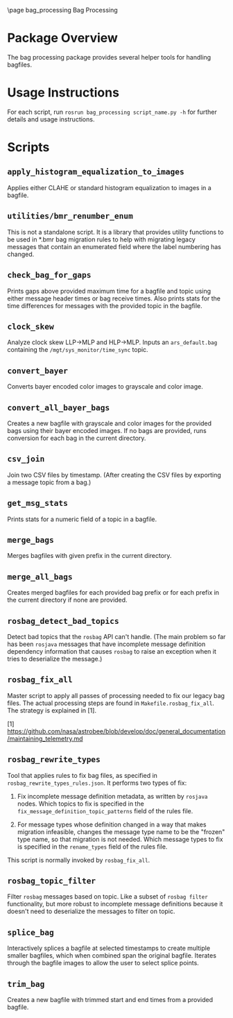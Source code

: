 \page bag_processing Bag Processing

# Package Overview
The bag processing package provides several helper tools for handling bagfiles.

# Usage Instructions
For each script, run `rosrun bag_processing script_name.py -h` for further details and
usage instructions.

# Scripts
## `apply_histogram_equalization_to_images`
Applies either CLAHE or standard histogram equalization to images in a bagfile.

## `utilities/bmr_renumber_enum`
This is not a standalone script. It is a library that provides utility
functions to be used in *.bmr bag migration rules to help with migrating
legacy messages that contain an enumerated field where the label
numbering has changed.

## `check_bag_for_gaps`
Prints gaps above provided maximum time for a bagfile and topic using either message header times or bag receive times.
Also prints stats for the time differences for messages with the provided topic in the bagfile.

## `clock_skew`
Analyze clock skew LLP->MLP and HLP->MLP. Inputs an `ars_default.bag`
containing the `/mgt/sys_monitor/time_sync` topic.

## `convert_bayer`
Converts bayer encoded color images to grayscale and color image.

## `convert_all_bayer_bags`
Creates a new bagfile with grayscale and color images for the provided bags using their bayer encoded images.
If no bags are provided, runs conversion for each bag in the current directory.

## `csv_join`
Join two CSV files by timestamp. (After creating the CSV files by exporting a message topic from a bag.)

## `get_msg_stats`
Prints stats for a numeric field of a topic in a bagfile.

## `merge_bags`
Merges bagfiles with given prefix in the current directory.

## `merge_all_bags`
Creates merged bagfiles for each provided bag prefix or for each prefix in the current directory
if none are provided.

## `rosbag_detect_bad_topics`
Detect bad topics that the `rosbag` API can't handle. (The main problem so
far has been `rosjava` messages that have incomplete message definition
dependency information that causes `rosbag` to raise an exception when it
tries to deserialize the message.)

## `rosbag_fix_all`
Master script to apply all passes of processing needed to fix our legacy
bag files. The actual processing steps are found in
`Makefile.rosbag_fix_all`. The strategy is explained in [1].

[1] https://github.com/nasa/astrobee/blob/develop/doc/general_documentation/maintaining_telemetry.md

## `rosbag_rewrite_types`
Tool that applies rules to fix bag files, as specified in
`rosbag_rewrite_types_rules.json`. It performs two types of fix:

1. Fix incomplete message definition metadata, as written by `rosjava`
   nodes. Which topics to fix is specified in the
   `fix_message_definition_topic_patterns` field of the rules file.

2. For message types whose definition changed in a way that makes
   migration infeasible, changes the message type name to be the
   "frozen" type name, so that migration is not needed. Which message
   types to fix is specified in the `rename_types` field of the rules
   file.

This script is normally invoked by `rosbag_fix_all`.

## `rosbag_topic_filter`
Filter `rosbag` messages based on topic. Like a subset of `rosbag filter`
functionality, but more robust to incomplete message definitions because
it doesn't need to deserialize the messages to filter on topic.

## `splice_bag`
Interactively splices a bagfile at selected timestamps to create multiple smaller bagfiles, which when combined 
span the original bagfile. Iterates through the bagfile images to allow the user to select splice points.

## `trim_bag`
Creates a new bagfile with trimmed start and end times from a provided
bagfile.

